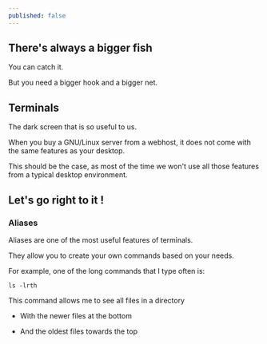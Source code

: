 ```yaml
---
published: false
---
```

## There's always a bigger fish

You can catch it.

But you need a bigger hook and a bigger net.


## Terminals
The dark screen that is so useful to us.

When you buy a GNU/Linux server from a webhost, it does not come with the same features as your desktop.

This should be the case, as most of the time we won't use all those features from a typical desktop environment.

## Let's go right to it !
### Aliases
Aliases are one of the most useful features of terminals.

They allow you to create your own commands based on your needs.

For example, one of the long commands that I type often is:
```
ls -lrth
```

This command allows me to see all files in a directory

- With the newer files at the bottom

- And the oldest files towards the top

